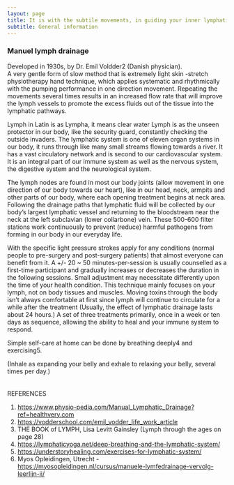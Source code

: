```yaml
---
layout: page
title: It is with the subtile movements, in guiding your inner lymphatic stream back to its balance
subtitle: General information 
---
```

### Manuel lymph drainage
Developed in 1930s, by Dr. Emil Voldder2 (Danish physician). 
<br>
A very gentle form of slow method that is extremely light skin -stretch physiotherapy hand technique, 
which applies systematic and rhythmically with the pumping performance in one direction movement. 
Repeating the movements several times results in an increased flow rate that will improve the lymph vessels to promote 
the excess fluids out of the tissue into the lymphatic pathways. 

Lymph in Latin is as Lympha, it means clear water
Lymph is as the unseen protector in our body, like the security guard, constantly checking the outside invaders. 
The lymphatic system is one of eleven organ systems in our body, it runs through like many small streams flowing towards a river. 
It has a vast circulatory network and is second to our cardiovascular system. It is an integral part of our immune system as well as the nervous system, 
the digestive system and the neurological system. 

The lymph nodes are found in most our body joints (allow movement in one direction of our body towards our heart), 
like in our head, neck, armpits and other parts of our body, where each opening treatment begins at neck area. 
Following the drainage paths that lymphatic fluid will be collected by our body’s largest lymphatic vessel and 
returning to the bloodstream near the neck at the left subclavian (lower collarbone) vein. These 500-600 filter stations 
work continuously to prevent (reduce) harmful pathogens from forming in our body in our everyday life. 

With the specific light pressure strokes apply for any conditions (normal people to pre-surgery and post-surgery patients) 
that almost everyone can benefit from it.
A +/- 20 ~ 50 minutes-per-session is usually counselled as a first-time participant and gradually increases or decreases 
the duration in the following sessions. Small adjustment may necessitate differently upon the time of your health condition. 
This technique mainly focuses on your lymph, not on body tissues and muscles. 
Moving toxins through the body isn’t always comfortable at first since lymph will continue to circulate for a while after the treatment 
(Usually, the effect of lymphatic drainage lasts about 24 hours.) 
A set of three treatments primarily, once in a week or ten days as sequence, allowing the ability to heal and your immune system to respond. 


Simple self-care at home can be done by breathing deeply4 and exercising5.

(Inhale as expanding your belly and exhale to relaxing your belly, several times per day.)
<br>
<br>
<br>
REFERENCES
1.	https://www.physio-pedia.com/Manual_Lymphatic_Drainage?ref=healthvery.com
2.	https://vodderschool.com/emil_vodder_life_work_article
3.	THE BOOK of LYMPH, Lisa Levitt Gainsley (Lymph through the ages on page 28)
4.	https://lymphaticyoga.net/deep-breathing-and-the-lymphatic-system/
5.	https://understoryhealing.com/exercises-for-lymphatic-system/
6.	Myos Opleidingen, Utrecht - https://myosopleidingen.nl/cursus/manuele-lymfedrainage-vervolg-leerlijn-ii/





